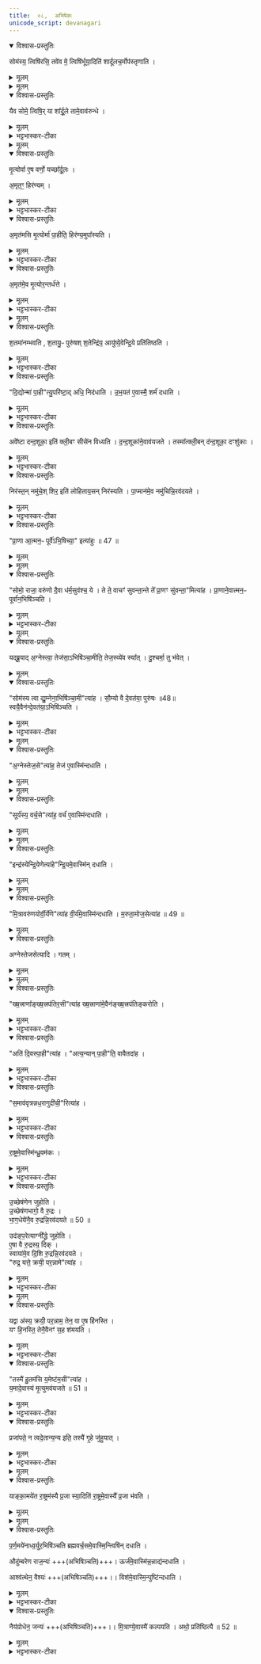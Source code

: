 ```yaml
---
title:  ०८,  अभिषेकः
unicode_script: devanagari
---
```

<details open><summary>विश्वास-प्रस्तुतिः</summary>

सोम॑स्य॒ त्विषि॑रसि॒ तवे॑व मे॒ त्विषि॑र्भूया॒दिति॑ शार्दूलच॒र्मोप॑स्तृणाति ।
</details>

<details><summary>मूलम्</summary>

सोम॑स्य॒ त्विषि॑रसि॒ तवे॑व मे॒ त्विषि॑र्भूया॒दिति॑ शार्दूलच॒र्मोप॑स्तृणाति ।
</details>


<details><summary>मूलम्</summary>

यैव सोमे॒ त्विषिः॑ ।
या शा᳚र्दू॒ले ।
तामे॒वाव॑रुन्धे ।
</details>

<details open><summary>विश्वास-प्रस्तुतिः</summary>

यैव सोमे॒ त्विषि॒र् या शा᳚र्दू॒ले तामे॒वाव॑रुन्धे ।
</details>

<details><summary>मूलम्</summary>

यैव सोमे॒ त्विषि॒र् या शा᳚र्दू॒ले तामे॒वाव॑रुन्धे ।
</details>

<details><summary>भट्टभास्कर-टीका</summary>

1 सोमस्येत्यादि यजमानायतने शार्दूलचर्मोपस्तृणाति ॥ त्विषिः दीप्तिः ।
</details>


<details><summary>मूलम्</summary>

मृ॒त्योर्वा ए॒ष वर्णः॑ ।
यच्छा᳚र्दू॒लः ।
</details>

<details open><summary>विश्वास-प्रस्तुतिः</summary>

मृ॒त्योर्वा ए॒ष वर्णो॒ यच्छा᳚र्दू॒लः ।

अ॒मृत॒ꣳ॒ हिर॑ण्यम् ।
</details>

<details><summary>मूलम्</summary>

मृ॒त्योर्वा ए॒ष वर्णो॒ यच्छा᳚र्दू॒लः ।

अ॒मृत॒ꣳ॒ हिर॑ण्यम् ।
</details>

<details><summary>भट्टभास्कर-टीका</summary>

मृत्योरिति । अमृतमसीति । चर्मणोऽधस्ताद्रजतमुपास्यति । हिरण्यमिति रजतस्वर्णयोर्नाम ।
</details>

<details open><summary>विश्वास-प्रस्तुतिः</summary>

अ॒मृत॑मसि मृ॒त्योर्मा॑ पा॒हीति॒ हिर॑ण्य॒मुपा᳚स्यति ।
</details>

<details><summary>मूलम्</summary>

अ॒मृत॑मसि मृ॒त्योर्मा॑ पा॒हीति॒ हिर॑ण्य॒मुपा᳚स्यति ।
</details>

<details><summary>भट्टभास्कर-टीका</summary>

उपास्यति अधस्तान्न्यस्यति ।
</details>

<details open><summary>विश्वास-प्रस्तुतिः</summary>

अ॒मृत॑मे॒व मृ॒त्योर॒न्तर्ध॑त्ते ।
</details>

<details><summary>मूलम्</summary>

अ॒मृत॑मे॒व मृ॒त्योर॒न्तर्ध॑त्ते ।
</details>

<details><summary>भट्टभास्कर-टीका</summary>

स्वयं मृत्योरन्तर्हितं यजमानं करोति ।
</details>


<details><summary>मूलम्</summary>

श॒तमा॑नम्भवति ॥46॥  
श॒तायु॒ᳶ पुरु॑षश्श॒तेन्द्रि॑यः ।
आयु॑ष्ये॒वेन्द्रि॒ये प्रति॑तिष्ठति ।
</details>

<details open><summary>विश्वास-प्रस्तुतिः</summary>

श॒तमा॑नम्भवति , श॒तायु॒ᳶ पुरु॑षश् श॒तेन्द्रि॑य॒ आयु॑ष्ये॒वेन्द्रि॒ये प्रति॑तिष्ठति ।
</details>

<details><summary>मूलम्</summary>

श॒तमा॑नम्भवति , श॒तायु॒ᳶ पुरु॑षश् श॒तेन्द्रि॑य॒ आयु॑ष्ये॒वेन्द्रि॒ये प्रति॑तिष्ठति ।
</details>

<details><summary>भट्टभास्कर-टीका</summary>

शतमानमित्यादि । गतम् ।
</details>

<details open><summary>विश्वास-प्रस्तुतिः</summary>

"दि॒द्योन्मा॑ पा॒ही"त्यु॒परि॑ष्टा॒द् अधि॒ निद॑धाति ।
उ॒भ॒यत॑ ए॒वास्मै॒ शर्म॑ दधाति ।
</details>

<details><summary>मूलम्</summary>

"दि॒द्योन्मा॑ पा॒ही"त्यु॒परि॑ष्टा॒द् अधि॒ निद॑धाति ।
उ॒भ॒यत॑ ए॒वास्मै॒ शर्म॑ दधाति ।
</details>

<details><summary>भट्टभास्कर-टीका</summary>

उपरिष्टादिति । चर्मण उपरि सुवर्णं निदधाति ।
</details>

<details open><summary>विश्वास-प्रस्तुतिः</summary>

अवे᳚ष्टा दन्द॒शूका॒ इति॑ क्ली॒बꣳ सीसे॑न विध्यति ।
द॒न्द॒शूका॑ने॒वाव॑यजते ।
तस्मा᳚त्क्ली॒बन् द॑न्द॒शूका॒ दꣳशु॑काः ।
</details>

<details><summary>मूलम्</summary>

अवे᳚ष्टा दन्द॒शूका॒ इति॑ क्ली॒बꣳ सीसे॑न विध्यति ।
द॒न्द॒शूका॑ने॒वाव॑यजते ।
तस्मा᳚त्क्ली॒बन् द॑न्द॒शूका॒ दꣳशु॑काः ।
</details>

<details><summary>भट्टभास्कर-टीका</summary>

दन्दशूकाः सर्पाः दंशुकाः । 'न लोकाव्यय'इति षष्ठीप्रतिषेधः ।
</details>

<details open><summary>विश्वास-प्रस्तुतिः</summary>

निर॑स्त॒न् नमु॑चे॒श् शिर॒ इति॑ लोहिताय॒सन् निर॑स्यति ।
पा॒प्मान॑मे॒व नमु॑चिन्नि॒रव॑दयते ।
</details>

<details><summary>मूलम्</summary>

निर॑स्त॒न् नमु॑चे॒श् शिर॒ इति॑ लोहिताय॒सन् निर॑स्यति ।
पा॒प्मान॑मे॒व नमु॑चिन्नि॒रव॑दयते ।
</details>

<details><summary>भट्टभास्कर-टीका</summary>

लेहितायसं पादेन निरस्यति । 'अनसन्तान्नपुंसकात्'इति टच् समासान्तः । नमुचेरिति । न मुञ्चतीति नमुचिः तादृशं पाप्मानं निरवदयते निर्वासयति ॥
</details>

<details open><summary>विश्वास-प्रस्तुतिः</summary>

"प्रा॒णा आ॒त्मन॒ᳶ पूर्वे॑ऽभि॒षिच्या॒" इत्या॑हुः ॥ 47 ॥  
</details>

<details><summary>मूलम्</summary>

"प्रा॒णा आ॒त्मन॒ᳶ पूर्वे॑ऽभि॒षिच्या॒" इत्या॑हुः ॥ 47 ॥  
</details>


<details><summary>मूलम्</summary>

सोमो॒ राजा॒ वरु॑णः ।
दै॒वा ध॑र्म॒सुव॑श्च॒ ये ।
ते ते॒ वाचꣳ॑ सुवन्ता॒न्ते ते᳚ प्रा॒णꣳ सु॑वन्ता॒मित्या॑ह ।
</details>

<details open><summary>विश्वास-प्रस्तुतिः</summary>

"सोमो॒ राजा॒ वरु॑णो दै॒वा ध॑र्म॒सुव॑श्च॒ ये ।
ते ते॒ वाचꣳ॑ सुवन्ता॒न्ते ते᳚ प्रा॒णꣳ सु॑वन्ता॒"मित्या॑ह ।
प्रा॒णाने॒वात्मन॒ᳶ पूर्वा॑न॒भिषि॑ञ्चति ।
</details>

<details><summary>मूलम्</summary>

"सोमो॒ राजा॒ वरु॑णो दै॒वा ध॑र्म॒सुव॑श्च॒ ये ।
ते ते॒ वाचꣳ॑ सुवन्ता॒न्ते ते᳚ प्रा॒णꣳ सु॑वन्ता॒"मित्या॑ह ।
प्रा॒णाने॒वात्मन॒ᳶ पूर्वा॑न॒भिषि॑ञ्चति ।
</details>

<details><summary>भट्टभास्कर-टीका</summary>

2 प्राणा इत्यादि ॥ 'सोमो राजा' इति मन्त्रेण अभिषेकद्रव्यावेक्षणमेव प्राणानामभिषेकः ॥
</details>


<details><summary>मूलम्</summary>

यद्ब्रू॒यात् ।
अ॒ग्नेस्त्वा॒ तेज॑सा॒ऽभिषि॑ञ्चा॒मीति॑ ।
ते॒ज॒स्व्ये॑व स्या᳚त् ।
</details>

<details open><summary>विश्वास-प्रस्तुतिः</summary>

यद्ब्रू॒याद् अ॒ग्नेस्त्वा॒ तेज॑सा॒ऽभिषि॑ञ्चा॒मीति॒ तेज॒स्व्ये॑व स्या᳚त् ।
दु॒श्चर्मा॒ तु भ॑वेत् ।
</details>

<details><summary>मूलम्</summary>

यद्ब्रू॒याद् अ॒ग्नेस्त्वा॒ तेज॑सा॒ऽभिषि॑ञ्चा॒मीति॒ तेज॒स्व्ये॑व स्या᳚त् ।
दु॒श्चर्मा॒ तु भ॑वेत् ।
</details>

<details open><summary>विश्वास-प्रस्तुतिः</summary>

"सोम॑स्य त्वा द्यु॒म्नेना॒भिषि॑ञ्चा॒मी"त्या॑ह ।
सौ॒म्यो वै दे॒वत॑या॒ पुरु॑षः ॥48॥  
स्वयै॒वैन॑न्दे॒वत॑या॒ऽभिषि॑ञ्चति ।
</details>

<details><summary>मूलम्</summary>

"सोम॑स्य त्वा द्यु॒म्नेना॒भिषि॑ञ्चा॒मी"त्या॑ह ।
सौ॒म्यो वै दे॒वत॑या॒ पुरु॑षः ॥48॥  
स्वयै॒वैन॑न्दे॒वत॑या॒ऽभिषि॑ञ्चति ।
</details>

<details><summary>भट्टभास्कर-टीका</summary>

3 यत् ब्रूयादित्यादि ॥ गतम् । सोमस्येत्यभिषेकमन्त्रः । 'अग्नेस्त्वा तेजसा'इति शाखान्तरीयः पाठो निरस्यते । देवतासंबन्धेन सौम्यः पुरुषः ।
</details>


<details><summary>मूलम्</summary>

अ॒ग्नेस्तेज॒सेत्या॑ह ।
तेज॑ ए॒वास्मि॑न्दधाति ।
</details>

<details open><summary>विश्वास-प्रस्तुतिः</summary>

"अ॒ग्नेस्तेज॒से"त्या॑ह॒ तेज॑ ए॒वास्मि॑न्दधाति ।
</details>

<details><summary>मूलम्</summary>

"अ॒ग्नेस्तेज॒से"त्या॑ह॒ तेज॑ ए॒वास्मि॑न्दधाति ।
</details>


<details><summary>मूलम्</summary>

सूर्य॑स्य॒ वर्च॒सेत्या॑ह ।
वर्च॑ ए॒वास्मि॑न्दधाति ।
</details>

<details open><summary>विश्वास-प्रस्तुतिः</summary>

"सूर्य॑स्य॒ वर्च॒से"त्या॑ह॒ वर्च॑ ए॒वास्मि॑न्दधाति ।
</details>

<details><summary>मूलम्</summary>

"सूर्य॑स्य॒ वर्च॒से"त्या॑ह॒ वर्च॑ ए॒वास्मि॑न्दधाति ।
</details>


<details><summary>मूलम्</summary>

इन्द्र॑स्येन्द्रि॒येणेत्या॑ह ।
इ॒न्द्रि॒यमे॒वास्मि॑न्दधाति ।
</details>

<details open><summary>विश्वास-प्रस्तुतिः</summary>

"इन्द्र॑स्येन्द्रि॒येणेत्या॑हे"न्द्रि॒यमे॒वास्मि॑न् दधाति ।
</details>

<details><summary>मूलम्</summary>

"इन्द्र॑स्येन्द्रि॒येणेत्या॑हे"न्द्रि॒यमे॒वास्मि॑न् दधाति ।
</details>


<details><summary>मूलम्</summary>

मि॒त्रावरु॑णयोर्वी॒र्ये॑णेत्या॑ह ।
वी॒र्य॑मे॒वास्मि॑न्दधाति ।
म॒रुता॒मोज॒सेत्या॑ह ॥ 49 ॥  
</details>

<details open><summary>विश्वास-प्रस्तुतिः</summary>

"मि॒त्रावरु॑णयोर्वी॒र्ये॑णे"त्या॑ह वी॒र्य॑मे॒वास्मि॑न्दधाति ।
म॒रुता॒मोज॒सेत्या॑ह ॥ 49 ॥  
</details>

<details><summary>मूलम्</summary>

"मि॒त्रावरु॑णयोर्वी॒र्ये॑णे"त्या॑ह वी॒र्य॑मे॒वास्मि॑न्दधाति ।
म॒रुता॒मोज॒सेत्या॑ह ॥ 49 ॥  
</details>

<details open><summary>विश्वास-प्रस्तुतिः</summary>

अग्नेस्तेजसेत्यादि । गतम् ।
</details>

<details><summary>मूलम्</summary>

अग्नेस्तेजसेत्यादि । गतम् ।
</details>


<details><summary>मूलम्</summary>

ख्ष॒त्त्राणा᳚ङ्ख्ष॒त्त्रप॑तिर॒सीत्या॑ह ।
ख्ष॒त्त्राणा॑मे॒वैन॑ङ्ख्ष॒त्त्रप॑तिङ्करोति ।
</details>

<details open><summary>विश्वास-प्रस्तुतिः</summary>

"ख्ष॒त्त्राणा᳚ङ्ख्ष॒त्त्रप॑तिर॒सी"त्या॑ह ख्ष॒त्त्राणा॑मे॒वैन॑ङ्ख्ष॒त्त्रप॑तिङ्करोति ।
</details>

<details><summary>मूलम्</summary>

"ख्ष॒त्त्राणा᳚ङ्ख्ष॒त्त्रप॑तिर॒सी"त्या॑ह ख्ष॒त्त्राणा॑मे॒वैन॑ङ्ख्ष॒त्त्रप॑तिङ्करोति ।
</details>

<details><summary>भट्टभास्कर-टीका</summary>

क्षत्राणां सर्वेषां संबन्धी पतिः ।
</details>

<details open><summary>विश्वास-प्रस्तुतिः</summary>

"अति॑ दि॒वस्पा॒ही"त्या॑ह ।
"अत्य॒न्यान् पा॒ही"ति॒ वावैतदा॑ह ।
</details>

<details><summary>मूलम्</summary>

"अति॑ दि॒वस्पा॒ही"त्या॑ह ।
"अत्य॒न्यान् पा॒ही"ति॒ वावैतदा॑ह ।
</details>

<details><summary>भट्टभास्कर-टीका</summary>

अत्यन्यानिति । अन्यान् सर्वान्राज्ञोऽतिक्रम्य पाहीत्येतदाहायं मन्त्रः ।
</details>

<details open><summary>विश्वास-प्रस्तुतिः</summary>

"स॒माव॑वृत्रन्नध॒रागुदी॑ची॒"रित्या॑ह ।
</details>

<details><summary>मूलम्</summary>

"स॒माव॑वृत्रन्नध॒रागुदी॑ची॒"रित्या॑ह ।
</details>

<details><summary>भट्टभास्कर-टीका</summary>

समाववृत्रन्नित्यूर्ध्वां धारां समुन्मार्ष्टि समन्तादावर्ततामिति ।
</details>

<details open><summary>विश्वास-प्रस्तुतिः</summary>

रा॒ष्ट्रमे॒वास्मि॑न्ध्रु॒वम॑कः ।
</details>

<details><summary>मूलम्</summary>

रा॒ष्ट्रमे॒वास्मि॑न्ध्रु॒वम॑कः ।
</details>

<details><summary>भट्टभास्कर-टीका</summary>

ध्रुवमिति । राष्ट्रमस्मिन् ध्रुवमनपायं करोति ॥
</details>

<details open><summary>विश्वास-प्रस्तुतिः</summary>

उ॒च्छेष॑णेन जुहोति ।  
उ॒च्छेष॑णभागो॒ वै रु॒द्रः ।  
भा॒ग॒धेये॑नै॒व रु॒द्रन्नि॒रव॑दयते ॥ 50 ॥  

उद॑ङ्प॒रेत्याग्नी᳚द्ध्रे जुहोति ।  
ए॒षा वै रु॒द्रस्य॒ दिक् ।  
स्वाया॑मे॒व दि॒शि रु॒द्रन्नि॒रव॑दयते ।  
"रुद्र॒ यत्ते॒ क्रयी॒ पर॒न्नामे"त्या॑ह ।   
</details>

<details><summary>मूलम्</summary>

उ॒च्छेष॑णेन जुहोति ।  
उ॒च्छेष॑णभागो॒ वै रु॒द्रः ।  
भा॒ग॒धेये॑नै॒व रु॒द्रन्नि॒रव॑दयते ॥ 50 ॥  

उद॑ङ्प॒रेत्याग्नी᳚द्ध्रे जुहोति ।  
ए॒षा वै रु॒द्रस्य॒ दिक् ।  
स्वाया॑मे॒व दि॒शि रु॒द्रन्नि॒रव॑दयते ।  
"रुद्र॒ यत्ते॒ क्रयी॒ पर॒न्नामे"त्या॑ह ।   
</details>

<details><summary>भट्टभास्कर-टीका</summary>

4 उच्छेषणेनेति ॥ 'रुद्र यत्ते'35इत्याग्नीध्रे अभिषेकशेषं जुहोति । हुतशेषभागो हि स्विष्टकृदादिरूपो रुद्रः ।
</details>


<details><summary>मूलम्</summary>

यद्वा अ॑स्य॒ क्रयी॒ पर॒न्नाम॑ ।  
तेन॒ वा ए॒ष हि॑नस्ति ।   
यꣳ हि॒नस्ति॑ ।   
तेनै॒वैनꣳ॑ स॒ह श॑मयति ।   
तस्मै॑ हु॒तम॑सि य॒मेष्ट॑म॒सीत्या॑ह ।   
य॒मादे॒वास्य॑ मृ॒त्युमव॑यजते ॥ 51 ॥   
</details>

<details open><summary>विश्वास-प्रस्तुतिः</summary>

यद्वा अ॑स्य॒ क्रयी॒ पर॒न्नाम॒ तेन॒ वा ए॒ष हि॑नस्ति ।   
यꣳ हि॒नस्ति॒ तेनै॒वैनꣳ॑ स॒ह श॑मयति ।   
</details>

<details><summary>मूलम्</summary>

यद्वा अ॑स्य॒ क्रयी॒ पर॒न्नाम॒ तेन॒ वा ए॒ष हि॑नस्ति ।   
यꣳ हि॒नस्ति॒ तेनै॒वैनꣳ॑ स॒ह श॑मयति ।   
</details>

<details><summary>भट्टभास्कर-टीका</summary>

यद्वा इत्यादि ॥ यदस्य क्रयी विश्वमात्मसात्कुर्वन् नाम उत्कृष्टं रुद्रादि तेन खलु केनचिन्नाम्ना इत्थंभूतो देव आगत्य हिंसितव्यं हिनस्ति तस्मात् तत्सहितमेवैनं शमयति । यत्तव परं नाम तस्मै हुतमिति दर्शनात् ।
</details>

<details open><summary>विश्वास-प्रस्तुतिः</summary>

"तस्मै॑ हु॒तम॑सि य॒मेष्ट॑म॒सी"त्या॑ह ।   
य॒मादे॒वास्य॑ मृ॒त्युमव॑यजते ॥ 51 ॥  
</details>

<details><summary>मूलम्</summary>

"तस्मै॑ हु॒तम॑सि य॒मेष्ट॑म॒सी"त्या॑ह ।   
य॒मादे॒वास्य॑ मृ॒त्युमव॑यजते ॥ 51 ॥  
</details>

<details><summary>भट्टभास्कर-टीका</summary>

यमेष्टमिति वचनात् यमादेव ततोपि दूरात् तावत् योऽयं मृत्युप्रकारः तमवयजते नाशयति ॥
</details>

<details open><summary>विश्वास-प्रस्तुतिः</summary>

प्रजा॑पते॒ न त्वदे॒तान्य॒न्य इति॒ तस्यै॑ गृ॒हे जु॑हुयात् ।
</details>

<details><summary>मूलम्</summary>

प्रजा॑पते॒ न त्वदे॒तान्य॒न्य इति॒ तस्यै॑ गृ॒हे जु॑हुयात् ।
</details>

<details><summary>भट्टभास्कर-टीका</summary>

5 प्रजापते नेत्यादि ॥ तस्या महिष्या गृहे औपासने जुहुयात् ।
</details>


<details><summary>मूलम्</summary>

याङ्का॒मये॑त रा॒ष्ट्रम॑स्यै प्र॒जा स्या॒दिति॑ ।
रा॒ष्ट्रमे॒वास्यै᳚ प्र॒जा भ॑वति ।
</details>

<details open><summary>विश्वास-प्रस्तुतिः</summary>

याङ्का॒मये॑त रा॒ष्ट्रम॑स्यै प्र॒जा स्या॒दिति॑ रा॒ष्ट्रमे॒वास्यै᳚ प्र॒जा भ॑वति ।
</details>

<details><summary>मूलम्</summary>

याङ्का॒मये॑त रा॒ष्ट्रम॑स्यै प्र॒जा स्या॒दिति॑ रा॒ष्ट्रमे॒वास्यै᳚ प्र॒जा भ॑वति ।
</details>


<details><summary>मूलम्</summary>

प॒र्ण॒मये॑नाध्व॒र्युर॒भिषि॑ञ्चति ।
ब्र॒ह्म॒व॒र्च॒समे॒वास्मि॒न्त्विषि॑न्दधाति ।
</details>

<details open><summary>विश्वास-प्रस्तुतिः</summary>

प॒र्ण॒मये॑नाध्व॒र्युर॒भिषि॑ञ्चति  ब्रह्मवर्च॒समे॒वास्मि॒न्त्विषि॑न् दधाति ।   

औदु॑म्बरेण राज॒न्यः॑ +++(अभिषिञ्चति)+++।
ऊर्ज॑मे॒वास्मि॑न्न॒न्नाद्य॑न्दधाति ।

आश्व॑त्थेन॒ वैश्यः॑  +++(अभिषिञ्चति)+++।।
विश॑मे॒वास्मि॒न्पुष्टि॑न्दधाति ।
</details>

<details><summary>मूलम्</summary>

प॒र्ण॒मये॑नाध्व॒र्युर॒भिषि॑ञ्चति  ब्रह्मवर्च॒समे॒वास्मि॒न्त्विषि॑न् दधाति ।   

औदु॑म्बरेण राज॒न्यः॑ +++(अभिषिञ्चति)+++।
ऊर्ज॑मे॒वास्मि॑न्न॒न्नाद्य॑न्दधाति ।

आश्व॑त्थेन॒ वैश्यः॑  +++(अभिषिञ्चति)+++।।
विश॑मे॒वास्मि॒न्पुष्टि॑न्दधाति ।
</details>

<details><summary>भट्टभास्कर-टीका</summary>

यामित्यादि । गतम् ।
</details>

<details open><summary>विश्वास-प्रस्तुतिः</summary>

नैय॑ग्रोधेन॒ जन्यः॑  +++(अभिषिञ्चति)+++।।
मि॒त्राण्ये॒वास्मै॑ कल्पयति ।
अथो॒ प्रति॑ष्ठित्यै ॥ 52 ॥  
</details>

<details><summary>मूलम्</summary>

नैय॑ग्रोधेन॒ जन्यः॑  +++(अभिषिञ्चति)+++।।
मि॒त्राण्ये॒वास्मै॑ कल्पयति ।
अथो॒ प्रति॑ष्ठित्यै ॥ 52 ॥  
</details>

<details><summary>भट्टभास्कर-टीका</summary>

जन्यः प्रतिराज इत्येके । मित्रजन इत्यन्ये ॥

इति सप्तमे अष्टमोऽनुवाकः ॥  

</details>


